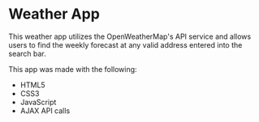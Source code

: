 Weather App
===========

This weather app utilizes the OpenWeatherMap's API service and allows users to find the weekly forecast at any valid address entered into the search bar.

This app was made with the following:
* HTML5
* CSS3
* JavaScript
* AJAX API calls